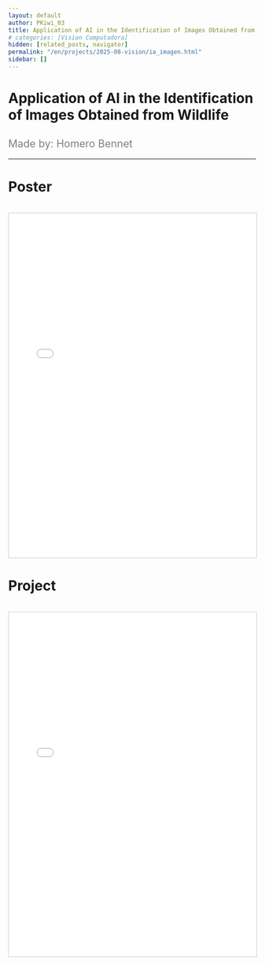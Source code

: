 ```yaml
---
layout: default
author: PKiwi_03
title: Application of AI in the Identification of Images Obtained from Wildlife
# categories: [Vision Computadora]
hidden: [related_posts, navigator]
permalink: "/en/projects/2025-08-vision/ia_imagen.html"
sidebar: []
---
```


# Application of AI in the Identification of Images Obtained from Wildlife

<h2 style="color: gray; font-weight: normal;">
Made by: Homero Bennet
</h2>

---

# Poster
<br>

<iframe 
    src="/assets/html/2025-08-vision/ok/homero_bennet_poster.pdf" 
    width="100%" 
    height="700" 
    style="border: 1px solid #ccc;"
></iframe>

# Project
<br>

<iframe 
    src="/assets/html/2025-08-vision/ok/homero_bennet.html" 
    width="100%" 
    height="700" 
    style="border: 1px solid #ccc;"
></iframe>
